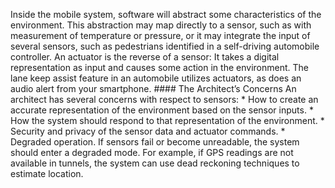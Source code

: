 Inside the mobile system, software will abstract some characteristics of the environment. This abstraction may map directly to a sensor, such as with measurement of temperature or pressure, or it may integrate the input of several sensors, such as pedestrians identified in a self-driving automobile controller. An actuator is the reverse of a sensor: It takes a digital representation as input and causes some action in the environment. The lane keep assist feature in an automobile utilizes actuators, as does an audio alert from your smartphone. #### The Architect’s Concerns An architect has several concerns with respect to sensors: *  How to create an accurate representation of the environment based on the sensor inputs. *  How the system should respond to that representation of the environment. *  Security and privacy of the sensor data and actuator commands. *  Degraded operation. If sensors fail or become unreadable, the system should enter a degraded mode. For example, if GPS readings are not available in tunnels, the system can use dead reckoning techniques to estimate location.